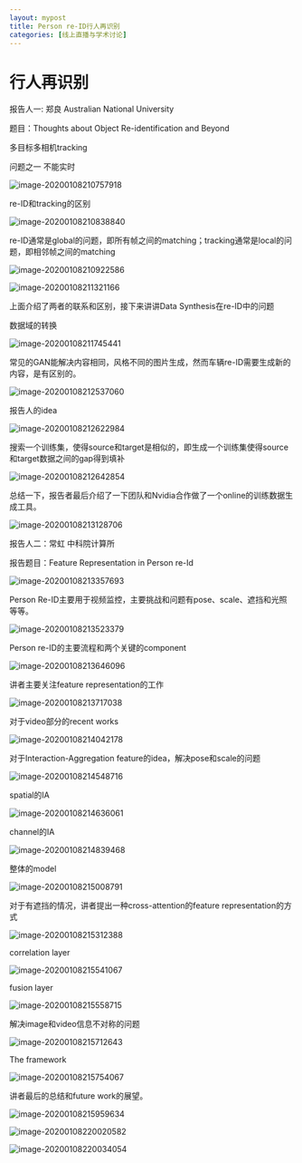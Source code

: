 ```yaml
---
layout: mypost
title: Person re-ID行人再识别
categories: [线上直播与学术讨论]
---
```


# 行人再识别

报告人一: 郑良 Australian National University

题目：Thoughts about Object Re-identification and Beyond

多目标多相机tracking

问题之一 不能实时

![image-20200108210757918](/posts/2020/01/08/image-20200108210757918.png)

re-ID和tracking的区别

![image-20200108210838840](/posts/2020/01/08/image-20200108210838840.png)

re-ID通常是global的问题，即所有帧之间的matching；tracking通常是local的问题，即相邻帧之间的matching

![image-20200108210922586](/posts/2020/01/08/image-20200108210922586.png)

![image-20200108211321166](/posts/2020/01/08/image-20200108211321166.png)

上面介绍了两者的联系和区别，接下来讲讲Data Synthesis在re-ID中的问题

数据域的转换

![image-20200108211745441](/posts/2020/01/08/image-20200108211745441.png)

常见的GAN能解决内容相同，风格不同的图片生成，然而车辆re-ID需要生成新的内容，是有区别的。

![image-20200108212537060](/posts/2020/01/08/image-20200108212537060.png)



报告人的idea

![image-20200108212622984](/posts/2020/01/08/image-20200108212622984.png)

搜索一个训练集，使得source和target是相似的，即生成一个训练集使得source和target数据之间的gap得到填补

![image-20200108212642854](/posts/2020/01/08/image-20200108212642854.png)

总结一下，报告者最后介绍了一下团队和Nvidia合作做了一个online的训练数据生成工具。

![image-20200108213128706](/posts/2020/01/08/image-20200108213128706.png)

报告人二：常虹 中科院计算所

报告题目：Feature Representation in Person re-Id

![image-20200108213357693](/posts/2020/01/08/image-20200108213357693.png)

Person Re-ID主要用于视频监控，主要挑战和问题有pose、scale、遮挡和光照等等。

![image-20200108213523379](/posts/2020/01/08/image-20200108213523379.png)

Person re-ID的主要流程和两个关键的component

![image-20200108213646096](/posts/2020/01/08/image-20200108213646096.png)

讲者主要关注feature representation的工作

![image-20200108213717038](/posts/2020/01/08/image-20200108213717038.png)

对于video部分的recent works

![image-20200108214042178](/posts/2020/01/08/image-20200108214042178.png)

对于Interaction-Aggregation feature的idea，解决pose和scale的问题

![image-20200108214548716](/posts/2020/01/08/image-20200108214548716.png)

spatial的IA

![image-20200108214636061](/posts/2020/01/08/image-20200108214636061.png)

channel的IA

![image-20200108214839468](/posts/2020/01/08/image-20200108214839468.png)

整体的model

![image-20200108215008791](/posts/2020/01/08/image-20200108215008791.png)

对于有遮挡的情况，讲者提出一种cross-attention的feature representation的方式

![image-20200108215312388](/posts/2020/01/08/image-20200108215312388.png)

correlation layer

![image-20200108215541067](/posts/2020/01/08/image-20200108215541067.png)

fusion layer

![image-20200108215558715](/posts/2020/01/08/image-20200108215558715.png)

解决image和video信息不对称的问题

![image-20200108215712643](/posts/2020/01/08/image-20200108215712643.png)

The framework

![image-20200108215754067](/posts/2020/01/08/image-20200108215754067.png)

讲者最后的总结和future work的展望。

![image-20200108215959634](/posts/2020/01/08/image-20200108215959634.png)

![image-20200108220020582](/posts/2020/01/08/image-20200108220020582.png)

![image-20200108220034054](/posts/2020/01/08/image-20200108220034054.png)
